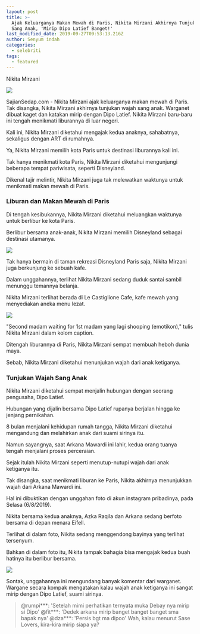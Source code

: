 ```yaml
---
layout: post
title: >-
  Ajak Keluarganya Makan Mewah di Paris, Nikita Mirzani Akhirnya Tunjukan Wajah
  Sang Anak, 'Mirip Dipo Latief Banget!'
last_modified_date: 2019-09-27T09:53:13.216Z
author: Senyum indah
categories:
  - selebriti
tags:
  - featured
---
```

Nikita Mirzani 

<img class="image" src="https://p0.sgpstatp.com/large/pgc-image-sg/RXE3wpjIfkFlin">

SajianSedap.com - Nikita Mirzani ajak keluarganya makan mewah di Paris. 
Tak disangka, Nikita Mirzani akhirnya tunjukan wajah sang anak. 
Warganet dibuat kaget dan katakan mirip dengan Dipo Latief. 
Nikita Mirzani baru-baru ini tengah menikmati liburannya di luar negeri. 

Kali ini, Nikita Mirzani diketahui mengajak kedua anaknya, sahabatnya, sekaligus dengan ART di rumahnya. 

Ya, Nikita Mirzani memilih kota Paris untuk destinasi liburannya kali ini. 

Tak hanya menikmati kota Paris, Nikita Mirzani diketahui mengunjungi beberapa tempat pariwisata, seperti Disneyland. 

Dikenal tajir melintir, Nikita Mirzani juga tak melewatkan waktunya untuk menikmati makan mewah di Paris. 

### Liburan dan Makan Mewah di Paris

Di tengah kesibukannya, Nikita Mirzani diketahui meluangkan waktunya untuk berlibur ke kota Paris. 

Berlibur bersama anak-anak, Nikita Mirzani memilih Disneyland sebagai destinasi utamanya. 

<img class="image" src="https://p0.sgpstatp.com/large/pgc-image-sg/RYMhdTtA3upwWw">

Tak hanya bermain di taman rekreasi Disneyland Paris saja, Nikita Mirzani juga berkunjung ke sebuah kafe.

Dalam unggahannya, terlihat Nikita Mirzani sedang duduk santai sambil menunggu temannya belanja.

Nikita Mirzani terlihat berada di Le Castiglione Cafe, kafe mewah yang menyediakan aneka menu lezat.

<img class="image" src="https://p0.sgpstatp.com/large/pgc-image-sg/RYMhdUZ6QkX28r">

"Second madam waiting for 1st madam yang lagi shooping (emotikon)," tulis Nikita Mirzani dalam kolom caption.

Ditengah liburannya di Paris, Nikita Mirzani sempat membuah heboh dunia maya. 

Sebab, Nikita Mirzani diketahui menunjukan wajah dari anak ketiganya. 

### Tunjukan Wajah Sang Anak
Nikita Mirzani diketahui sempat menjalin hubungan dengan seorang pengusaha, Dipo Latief. 

Hubungan yang dijalin bersama Dipo Latief rupanya berjalan hingga ke jenjang pernikahan. 

8 bulan menjalani kehidupan rumah tangga, Nikita Mirzani diketahui mengandung dan melahirkan anak dari suami sirinya itu. 

Namun sayangnya, saat Arkana Mawardi ini lahir, kedua orang tuanya tengah menjalani proses perceraian. 

Sejak itulah Nikita Mirzani seperti menutup-nutupi wajah dari anak ketiganya itu. 

Tak disangka, saat menikmati liburan ke Paris, Nikita akhirnya menunjukkan wajah dari Arkana Mawardi ini. 

Hal ini dibuktikan dengan unggahan foto di akun instagram pribadinya, pada Selasa (6/8/2019). 

Nikita bersama kedua anaknya, Azka Raqila dan Arkana sedang berfoto bersama di depan menara Eifell. 

Terlihat di dalam foto, Nikita sedang menggendong bayinya yang terlihat tersenyum. 

Bahkan di dalam foto itu, Nikita tampak bahagia bisa mengajak kedua buah hatinya itu berlibur bersama. 

<img class="image" src="https://p0.sgpstatp.com/large/pgc-image-sg/RYMhgcnCjbk5WE">

Sontak, unggahannya ini mengundang banyak komentar dari warganet. 
Wargane secara kompak mengatakan kalau wajah anak ketiganya ini sangat mirip dengan Dipo Latief, suami sirinya. 

>@rumpi***: 'Setelah mimi perhatikan ternyata muka Debay nya mirip si Dipo'
@fit***: 'Dedek arkana mirip banget banget banget sma bapak nya'
@dza***: 'Persis bgt ma dipoo'
Wah, kalau menurut Sase Lovers, kira-kira mirip siapa ya? 
